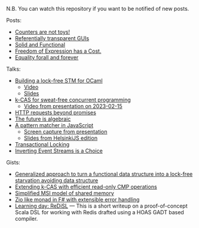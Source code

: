 N.B. You can watch this repository if you want to be notified of new posts.

Posts:

- [Counters are not toys!](posts/2020-05-11-counters-are-not-toys.md)
- [Referentially transparent GUIs](posts/2020-05-11-referentially-transparent-guis.md)
- [Solid and Functional](posts/2014-08-18-solid.md)
- [Freedom of Expression has a Cost.](posts/2014-07-24-freedom-of-expression.md)
- [Equality forall and forever](posts/2014-07-14-equality-forall.md)

Talks:

- [Building a lock-free STM for OCaml](https://icfp23.sigplan.org/details/ocaml-2023-papers/6/Building-a-lock-free-STM-for-OCaml)
  - [Video](https://www.youtube.com/watch?v=Mt8wPCHU1ZU)
  - [Slides](https://polytypic.github.io/kcas-talk/)
- [k-CAS for sweat-free concurrent programming](https://gist.github.com/polytypic/3214389ad69b16d28b957ced86e1b1a4#k-cas-for-sweat-free-concurrent-programming)
  - [Video from presentation on 2023-02-15](https://www.youtube.com/watch?v=1z8PshvWOF8)
- [HTTP requests beyond promises](https://drive.google.com/file/d/1v47Q9ey1S_HeULZKC164M5AHhu9JCMsZ/view?usp=sharing)
- [The future is algebraic](https://polytypic.github.io/blog/the-future-is-algebraic/)
- [A pattern matcher in JavaScript](https://polytypic.github.io/blog/a-pattern-matcher-in-javascript/)
  - [Screen capture from presentation](https://youtu.be/Wl5w60ERkrc)
  - [Slides from HelsinkiJS edition](https://polytypic.github.io/blog/a-pattern-matcher-in-javascript_hkijs)
- [Transactional Locking](https://polytypic.github.io/blog/transactional-locking/)
- [Inverting Event Streams is a Choice](https://docs.google.com/presentation/d/1Yowsc3MV9xWqHJ3u11B0xYqqqeK368BW_dfZ9_H0WJI)

Gists:

- [Generalized approach to turn a functional data structure into a lock-free starvation avoiding data structure](https://gist.github.com/polytypic/3bff98742e26bcbbc8ca3e8dfac103d7)
- [Extending k-CAS with efficient read-only CMP operations](https://gist.github.com/polytypic/0efa0e2981d2a5fc4b534a0e25120cc9)
- [Simplified MSI model of shared memory](https://gist.github.com/polytypic/781a69a0a8e2d1f3ddcc4170887fc412)
- [Zio like monad in F# with extensible error handling](https://gist.github.com/polytypic/d4c646527ca1241f630e2c10dfc0af8d)
- [Learning day: ReDiSL](https://gist.github.com/polytypic/08929bfe060f9cafe0d45f2b4ebf9f38)
  &mdash; This is a short writeup on a proof-of-concept Scala DSL for working
  with Redis drafted using a HOAS GADT based compiler.
